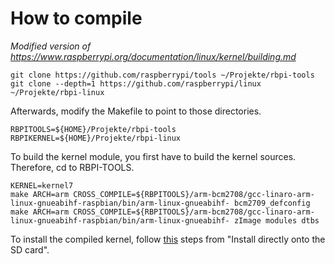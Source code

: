 # How to compile
*Modified version of https://www.raspberrypi.org/documentation/linux/kernel/building.md*

    git clone https://github.com/raspberrypi/tools ~/Projekte/rbpi-tools
    git clone --depth=1 https://github.com/raspberrypi/linux ~/Projekte/rbpi-linux

Afterwards, modify the Makefile to point to those directories.

    RBPITOOLS=${HOME}/Projekte/rbpi-tools
    RBPIKERNEL=${HOME}/Projekte/rbpi-linux

To build the kernel module, you first have to build the kernel sources.
Therefore, cd to RBPI-TOOLS.

    KERNEL=kernel7
    make ARCH=arm CROSS_COMPILE=${RBPITOOLS}/arm-bcm2708/gcc-linaro-arm-linux-gnueabihf-raspbian/bin/arm-linux-gnueabihf- bcm2709_defconfig
    make ARCH=arm CROSS_COMPILE=${RBPITOOLS}/arm-bcm2708/gcc-linaro-arm-linux-gnueabihf-raspbian/bin/arm-linux-gnueabihf- zImage modules dtbs

To install the compiled kernel, follow [this](https://www.raspberrypi.org/documentation/linux/kernel/building.md#choosing_sources) steps from "Install directly onto the SD card".
